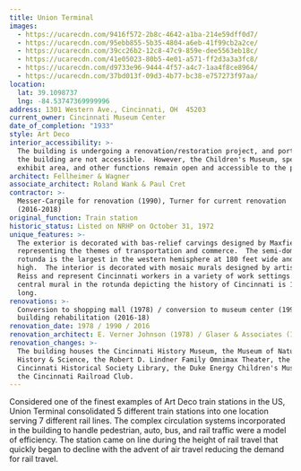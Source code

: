 ```yaml
---
title: Union Terminal
images:
  - https://ucarecdn.com/9416f572-2b8c-4642-a1ba-214e59dff0d7/
  - https://ucarecdn.com/95ebb855-5b35-4804-a6eb-41f99cb2a2ce/
  - https://ucarecdn.com/39cc26b2-12c8-47c9-859e-dee5563eb18c/
  - https://ucarecdn.com/41e05023-80b5-4e01-a571-ff2d3a3a3fc8/
  - https://ucarecdn.com/d9733e96-9444-4f57-a4c7-1aa4f8ce8964/
  - https://ucarecdn.com/37bd013f-09d3-4b77-bc38-e757273f97aa/
location:
  lat: 39.1098737
  lng: -84.53747369999996
address: 1301 Western Ave., Cincinnati, OH  45203
current_owner: Cincinnati Museum Center
date_of_completion: "1933"
style: Art Deco
interior_accessibility: >-
  The building is undergoing a renovation/restoration project, and portions of
  the building are not accessible.  However, the Children's Museum, special
  exhibit area, and other functions remain open and accessible to the public.
architect: Fellheimer & Wagner
associate_architect: Roland Wank & Paul Cret
contractor: >-
  Messer-Cargile for renovation (1990), Turner for current renovation
  (2016-2018)
original_function: Train station
historic_status: Listed on NRHP on October 31, 1972
unique_features: >-
  The exterior is decorated with bas-relief carvings designed by Maxfield Keck
  representing the themes of transportation and commerce.  The semi-dome of the
  rotunda is the largest in the western hemisphere at 180 feet wide and 106 feet
  high.  The interior is decorated with mosaic murals designed by artist Winold
  Reiss and represent Cincinnati workers in a variety of work settings.  The
  central mural in the rotunda depicting the history of Cincinnati is 105 feet
  long.
renovations: >-
  Conversion to shopping mall (1978) / conversion to museum center (1990) /
  building rehabilitation (2016-18)
renovation_date: 1978 / 1990 / 2016
renovation_architect: E. Verner Johnson (1978) / Glaser & Associates (1990) / GBBN Architects (2016)
renovation_changes: >-
  The building houses the Cincinnati History Museum, the Museum of Natural
  History & Science, the Robert D. Lindner Family Omnimax Theater, the
  Cincinnati Historical Society Library, the Duke Energy Children's Museum, and
  the Cincinnati Railroad Club.
---
```


Considered one of the finest examples of Art Deco train stations in the US, Union Terminal consolidated 5 different train stations into one location serving 7 different rail lines. The complex circulation systems incorporated in the building to handle pedestrian, auto, bus, and rail traffic were a model of efficiency. The station came on line during the height of rail travel that quickly began to decline with the advent of air travel reducing the demand for rail travel.
